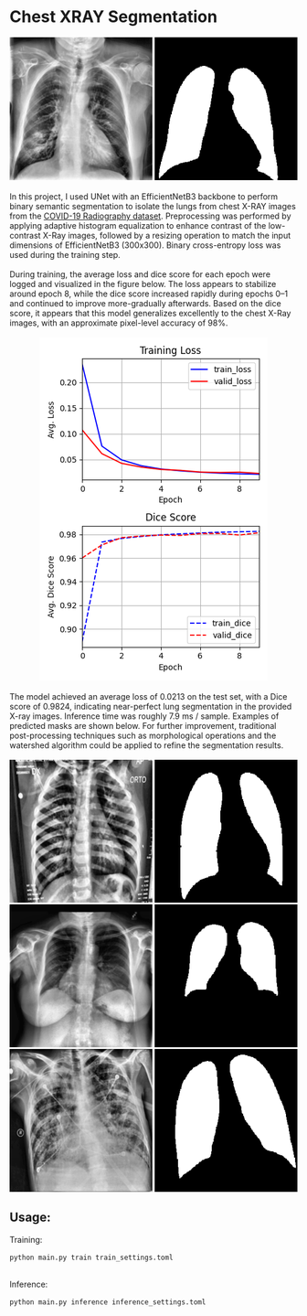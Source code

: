 <h1>Chest XRAY Segmentation</h1>
<div align="center">
    <img src="./figures/image.png" width=250px> <img src="./figures/mask.png" width=250px>
</div>
</br>

<div>
    In this project, I used UNet with an EfficientNetB3 backbone to perform binary semantic segmentation to isolate the lungs from chest X-RAY images from the <a href="https://www.kaggle.com/datasets/tawsifurrahman/covid19-radiography-database">COVID-19 Radiography dataset</a>. Preprocessing was performed by applying adaptive histogram equalization to enhance contrast of the low-contrast X-Ray images, followed by a resizing operation to match the input dimensions of EfficientNetB3 (300x300). Binary cross-entropy loss was used during the training step.
</div>
</br>

<div>
    During training, the average loss and dice score for each epoch were logged and visualized in the figure below. The loss appears to stabilize around epoch 8, while the dice score increased rapidly during epochs 0–1 and continued to improve more-gradually afterwards. Based on the dice score, it appears that this model generalizes excellently to the chest X-Ray images, with an approximate pixel-level accuracy of 98%. 
</div>
</br>

<div align="center">
    <img src = "./figures/figure1.png">
</div>
</br>

<div>
    The model achieved an average loss of 0.0213 on the test set, with a Dice score of 0.9824, indicating near-perfect lung segmentation in the provided X-ray images. Inference time was roughly 7.9 ms / sample. Examples of predicted masks are shown below. For further improvement, traditional post-processing techniques such as morphological operations and the watershed algorithm could be applied to refine the segmentation results.
</div>
</br>

<div align="center">
    <img src="./figures/pred_img1.png" width=250px>
    <img src="./figures/pred1.png" width=250px>
    </br>
    <img src="./figures/pred_img2.png" width=250px>
    <img src="./figures/pred2.png" width=250px>
    </br>
    <img src="./figures/pred_img3.png" width=250px>
    <img src="./figures/pred3.png" width=250px>
    </br>
</div>

<h2>Usage:</h2>
Training:

    python main.py train train_settings.toml

</br>
Inference:

    python main.py inference inference_settings.toml
    
